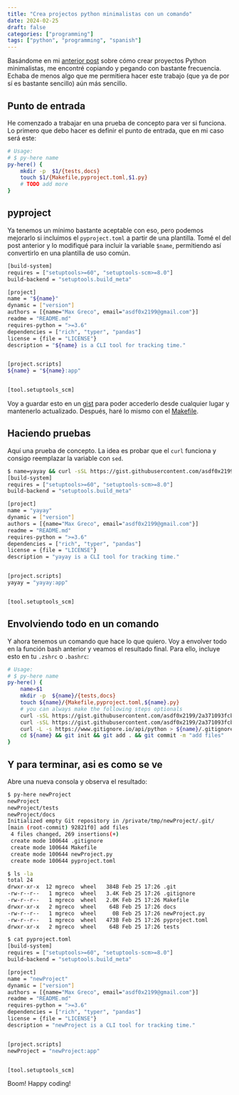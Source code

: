 ```yaml
---
title: "Crea projectos python minimalistas con un comando"
date: 2024-02-25
draft: false
categories: ["programming"]
tags: ["python", "programming", "spanish"]
---
```



Basándome en mi [anterior post][prev-post] sobre cómo crear proyectos Python
minimalistas, me encontré copiando y pegando con bastante frecuencia. Echaba de
menos algo que me permitiera hacer este trabajo (que ya de por sí es bastante
sencillo) aún más sencillo.

[prev-post]: https://asdf0x2199.dev/posts/python-project-scratch/

## Punto de entrada

He comenzado a trabajar en una prueba de concepto para ver si funciona. Lo
primero que debo hacer es definir el punto de entrada, que en mi caso será
este:

```bash
# Usage:
# $ py-here name
py-here() {
    mkdir -p  $1/{tests,docs}
    touch $1/{Makefile,pyproject.toml,$1.py}
    # TODO add more
}
```

## pyproject

Ya tenemos un mínimo bastante aceptable con eso, pero podemos mejorarlo si
incluimos el `pyproject.toml` a partir de una plantilla. Tomé el del post
anterior y lo modifiqué para incluir la variable `$name`, permitiendo así
convertirlo en una plantilla de uso común.

```bash
[build-system]
requires = ["setuptools>=60", "setuptools-scm>=8.0"]
build-backend = "setuptools.build_meta"

[project]
name = "${name}"
dynamic = ["version"]
authors = [{name="Max Greco", email="asdf0x2199@gmail.com"}]
readme = "README.md"
requires-python = ">=3.6"
dependencies = ["rich", "typer", "pandas"]
license = {file = "LICENSE"}
description = "${name} is a CLI tool for tracking time."


[project.scripts]
${name} = "${name}:app"


[tool.setuptools_scm]
```


Voy a guardar esto en un [gist][gist] para poder accederlo desde cualquier
lugar y mantenerlo actualizado. Después, haré lo mismo con el [Makefile][make].


## Haciendo pruebas

Aquí una prueba de concepto. La idea es probar que el `curl` funciona y consigo
reemplazar la variable con `sed`.

```bash
$ name=yayay && curl -sSL https://gist.githubusercontent.com/asdf0x2199/2a371093fcb704fbff771e39479e75dc/raw/pyproject.toml  | sed "s/\${name}/${name}/g"
[build-system]
requires = ["setuptools>=60", "setuptools-scm>=8.0"]
build-backend = "setuptools.build_meta"

[project]
name = "yayay"
dynamic = ["version"]
authors = [{name="Max Greco", email="asdf0x2199@gmail.com"}]
readme = "README.md"
requires-python = ">=3.6"
dependencies = ["rich", "typer", "pandas"]
license = {file = "LICENSE"}
description = "yayay is a CLI tool for tracking time."


[project.scripts]
yayay = "yayay:app"


[tool.setuptools_scm]
```

## Envolviendo todo en un comando

Y ahora tenemos un comando que hace lo que quiero. Voy a envolver todo en la
función bash anterior y veamos el resultado final. Para ello, incluye esto en
tu `.zshrc` o `.bashrc`:

```bash
# Usage:
# $ py-here name
py-here() {
    name=$1
    mkdir -p  ${name}/{tests,docs}
    touch ${name}/{Makefile,pyproject.toml,${name}.py}
    # you can always make the following steps optionals
    curl -sSL https://gist.githubusercontent.com/asdf0x2199/2a371093fcb704fbff771e39479e75dc/raw/pyproject.toml  | sed "s/\${name}/${name}/g" > ${name}/pyproject.toml
    curl -sSL https://gist.githubusercontent.com/asdf0x2199/2a371093fcb704fbff771e39479e75dc/raw/Makefile > ${name}/Makefile
    curl -L -s https://www.gitignore.io/api/python > ${name}/.gitignore
    cd ${name} && git init && git add . && git commit -m "add files"
}
```

## Y para terminar, asi es como se ve

Abre una nueva consola y observa el resultado:

```bash
$ py-here newProject
newProject
newProject/tests
newProject/docs
Initialized empty Git repository in /private/tmp/newProject/.git/
[main (root-commit) 92821f0] add files
 4 files changed, 269 insertions(+)
 create mode 100644 .gitignore
 create mode 100644 Makefile
 create mode 100644 newProject.py
 create mode 100644 pyproject.toml
```

```bash
$ ls -la
total 24
drwxr-xr-x  12 mgreco  wheel   384B Feb 25 17:26 .git
-rw-r--r--   1 mgreco  wheel   3.4K Feb 25 17:26 .gitignore
-rw-r--r--   1 mgreco  wheel   2.0K Feb 25 17:26 Makefile
drwxr-xr-x   2 mgreco  wheel    64B Feb 25 17:26 docs
-rw-r--r--   1 mgreco  wheel     0B Feb 25 17:26 newProject.py
-rw-r--r--   1 mgreco  wheel   473B Feb 25 17:26 pyproject.toml
drwxr-xr-x   2 mgreco  wheel    64B Feb 25 17:26 tests
```

```bash
$ cat pyproject.toml
[build-system]
requires = ["setuptools>=60", "setuptools-scm>=8.0"]
build-backend = "setuptools.build_meta"

[project]
name = "newProject"
dynamic = ["version"]
authors = [{name="Max Greco", email="asdf0x2199@gmail.com"}]
readme = "README.md"
requires-python = ">=3.6"
dependencies = ["rich", "typer", "pandas"]
license = {file = "LICENSE"}
description = "newProject is a CLI tool for tracking time."


[project.scripts]
newProject = "newProject:app"


[tool.setuptools_scm]
```


Boom! Happy coding!


[gist]: https://gist.githubusercontent.com/asdf0x2199/2a371093fcb704fbff771e39479e75dc/raw/pyproject.toml
[make]: https://gist.githubusercontent.com/asdf0x2199/2a371093fcb704fbff771e39479e75dc/raw/Makefile

